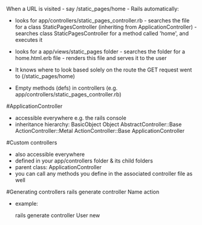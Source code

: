 When a URL is visited - say /static_pages/home - Rails automatically: 
-   looks for app/controllers/static_pages_controller.rb
		-   searches the file for a class StaticPagesController (inheriting from ApplicationController)
		-   searches class StaticPagesController for a method called 'home', and executes it
-   looks for a app/views/static_pages folder
		-   searches the folder for a home.html.erb file
		-		renders this file and serves it to the user

-   It knows where to look based solely on the route the GET request went to (/static_pages/home)

*   Empty methods (defs) in controllers (e.g. app/controllers/static_pages_controller.rb)

#ApplicationController
*   accessible everywhere e.g. the rails console
*   inheritance hierarchy:
				BasicObject
				Object
				AbstractController::Base
				ActionController::Metal
				ActionController::Base
				ApplicationController

#Custom controllers
*   also accessible everywhere
*   defined in your app/controllers folder & its child folders
*   parent class: ApplicationController
*   you can call any methods you define in the associated controller file as well

#Generating controllers
    rails generate controller Name action

*   example:
    
    rails generate controller User new

